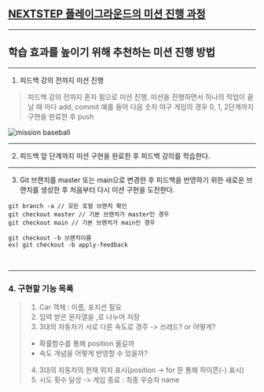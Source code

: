 ## [NEXTSTEP 플레이그라운드의 미션 진행 과정](https://github.com/next-step/nextstep-docs/blob/master/playground/README.md)

---
## 학습 효과를 높이기 위해 추천하는 미션 진행 방법

---
1. 피드백 강의 전까지 미션 진행 
> 피드백 강의 전까지 혼자 힘으로 미션 진행. 미션을 진행하면서 하나의 작업이 끝날 때 마다 add, commit
> 예를 들어 다음 숫자 야구 게임의 경우 0, 1, 2단계까지 구현을 완료한 후 push

![mission baseball](https://raw.githubusercontent.com/next-step/nextstep-docs/master/playground/images/mission_baseball.png)

---
2. 피드백 앞 단계까지 미션 구현을 완료한 후 피드백 강의를 학습한다.

---
3. Git 브랜치를 master 또는 main으로 변경한 후 피드백을 반영하기 위한 새로운 브랜치를 생성한 후 처음부터 다시 미션 구현을 도전한다.

```
git branch -a // 모든 로컬 브랜치 확인
git checkout master // 기본 브랜치가 master인 경우
git checkout main // 기본 브랜치가 main인 경우

git checkout -b 브랜치이름
ex) git checkout -b apply-feedback
```
<br>

---

### 4. 구현할 기능 목록

> 1. Car 객체 : 이름, 포지션 필요
> 2. 입력 받은 문자열을 ,로 나누어 저장
> 3. 3대의 자동차가 서로 다른 속도로 경주 -> 쓰레드? or 어떻게?
>   * 확률함수를 통해 position 옮길까
>   * 속도 개념을 어떻게 반영할 수 있을까?
> 4. 3대의 자동차의 현재 위치 표시(position -> for 문 통해 하이픈(-) 표시)
> 5. 시도 횟수 달성 -> 게임 종료 : 최종 우승자 name
> 